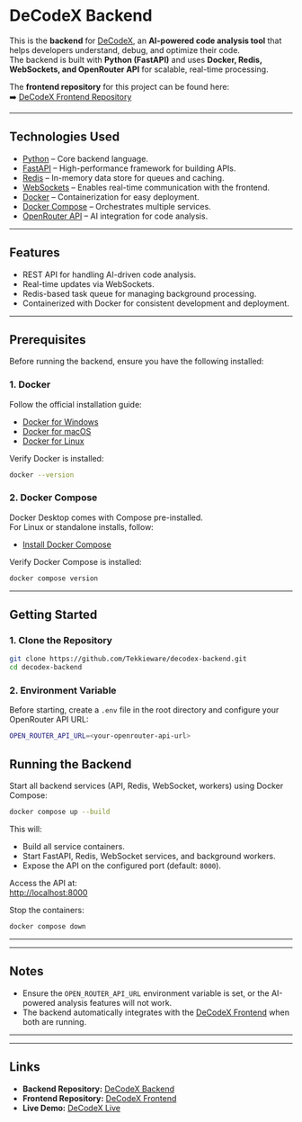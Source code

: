 # DeCodeX Backend

This is the **backend** for [DeCodeX](https://decodex.isaiahozadhe.tech/), an **AI-powered code analysis tool** that helps developers understand, debug, and optimize their code.  
The backend is built with **Python (FastAPI)** and uses **Docker, Redis, WebSockets, and OpenRouter API** for scalable, real-time processing.

The **frontend repository** for this project can be found here:  
➡️ [DeCodeX Frontend Repository](https://github.com/Tekkieware/decodex)

---

## Technologies Used

- [Python](https://www.python.org/) – Core backend language.
- [FastAPI](https://fastapi.tiangolo.com/) – High-performance framework for building APIs.
- [Redis](https://redis.io/) – In-memory data store for queues and caching.
- [WebSockets](https://developer.mozilla.org/en-US/docs/Web/API/WebSockets_API) – Enables real-time communication with the frontend.
- [Docker](https://docs.docker.com/) – Containerization for easy deployment.
- [Docker Compose](https://docs.docker.com/compose/) – Orchestrates multiple services.
- [OpenRouter API](https://openrouter.ai/docs) – AI integration for code analysis.

---

## Features

- REST API for handling AI-driven code analysis.
- Real-time updates via WebSockets.
- Redis-based task queue for managing background processing.
- Containerized with Docker for consistent development and deployment.

---

## Prerequisites

Before running the backend, ensure you have the following installed:

### 1. Docker

Follow the official installation guide:

- [Docker for Windows](https://docs.docker.com/desktop/install/windows/)
- [Docker for macOS](https://docs.docker.com/desktop/install/mac/)
- [Docker for Linux](https://docs.docker.com/engine/install/)

Verify Docker is installed:

```bash
docker --version
```

### 2. Docker Compose

Docker Desktop comes with Compose pre-installed.  
For Linux or standalone installs, follow:

- [Install Docker Compose](https://docs.docker.com/compose/install/)

Verify Docker Compose is installed:

```bash
docker compose version
```

---

## Getting Started

### 1. Clone the Repository

```bash
git clone https://github.com/Tekkieware/decodex-backend.git
cd decodex-backend
```

### 2. Environment Variable

Before starting, create a `.env` file in the root directory and configure your OpenRouter API URL:

```bash
OPEN_ROUTER_API_URL=<your-openrouter-api-url>
```


## Running the Backend

Start all backend services (API, Redis, WebSocket, workers) using Docker Compose:

```bash
docker compose up --build
```

This will:

- Build all service containers.
- Start FastAPI, Redis, WebSocket services, and background workers.
- Expose the API on the configured port (default: `8000`).

Access the API at:  
[http://localhost:8000](http://localhost:8000)

Stop the containers:

```bash
docker compose down
```

---


---

## Notes

- Ensure the `OPEN_ROUTER_API_URL` environment variable is set, or the AI-powered analysis features will not work.
- The backend automatically integrates with the [DeCodeX Frontend](https://github.com/Tekkieware/decodex) when both are running.

---


---

## Links

- **Backend Repository:** [DeCodeX Backend](https://github.com/Tekkieware/decodex-backend)  
- **Frontend Repository:** [DeCodeX Frontend](https://github.com/Tekkieware/decodex)  
- **Live Demo:** [DeCodeX Live](https://decodex.isaiahozadhe.tech/)
